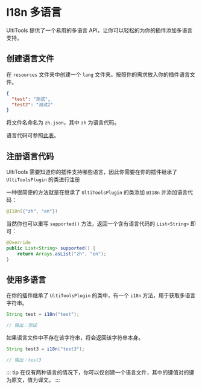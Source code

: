 # I18n 多语言

UltiTools 提供了一个易用的多语言 API，让你可以轻松的为你的插件添加多语言支持。

## 创建语言文件

在 `resources` 文件夹中创建一个 `lang` 文件夹。按照你的需求放入你的插件语言文件。

```json
{
  "test": "测试",
  "test2": "测试2"
}
```

将文件名命名为 `zh.json`，其中 `zh` 为语言代码。

语言代码可参照[此表](http://www.lingoes.net/zh/translator/langcode.htm)。

## 注册语言代码

UltiTools 需要知道你的插件支持哪些语言，因此你需要在你的插件继承了 `UltiToolsPlugin` 的类进行注册

一种很简便的方法就是在继承了 `UltiToolsPlugin` 的类添加 ` @I18n ` 并添加语言代码：

```java
@I18n({"zh", "en"})
```

当然你也可以重写 ` supported() ` 方法，返回一个含有语言代码的 ` List<String> ` 即可：

```java
@Override
public List<String> supported() {
    return Arrays.asList("zh", "en");
}
```

## 使用多语言

在你的插件继承了 `UltiToolsPlugin` 的类中，有一个 `i18n` 方法，用于获取多语言字符串。

```java
String test = i18n("test");

// 输出：测试
```

如果语言文件中不存在该字符串，将会返回该字符串本身。

```java
String test3 = i18n("test3");

// 输出：test3
```

::: tip
在仅有两种语言的情况下，你可以仅创建一个语言文件，其中的键值对的键为原文，值为译文。
:::
